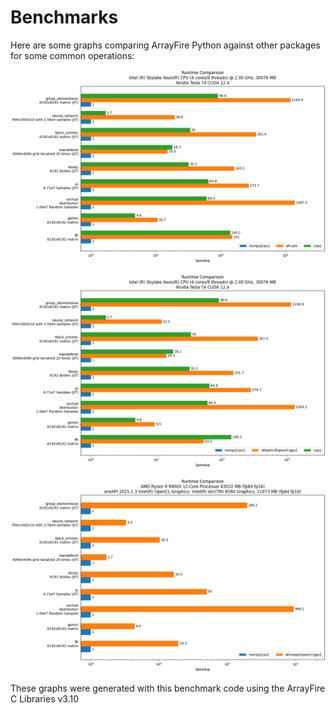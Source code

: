 # Benchmarks
Here are some graphs comparing ArrayFire Python against other packages for some common operations:

<p align="center"><img src="img/comparison_afcuda_t4.png" width="800"></a></p>
<p align="center"><img src="img/comparison_afopencl_t4.png" width="800"></a></p>
<p align="center"><img src="img/comparison_afoneapi_b580.png" width="800"></a></p>

These graphs were generated with this benchmark code using the ArrayFire C Libraries v3.10